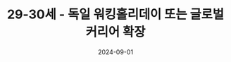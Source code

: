 ---
title: 29-30세 - 독일 워킹홀리데이 또는 글로벌 커리어 확장
summary: |
      - **독일 워킹홀리데이**: 만약 호주/싱가포르에서 기회가 없을 경우, 독일로 이동하여 IT 관련 일을 모색.
      - **유럽의 IT 환경 경험**: 독일 및 유럽 전역에서 IT 환경에 대한 폭넓은 경험 쌓기.
      - **프론트엔드 개발자 경력 강화**: 독일에서 프론트엔드 개발자로 자리 잡기 위한 경력 확장.
      - **독일 또는 다른 국가에서 정착**: 독일에서 프론트엔드 개발자로서 안정적인 직장 확보.
      - **글로벌 개발자로 성장**: 다양한 글로벌 프로젝트에 참여하며 기술과 경력을 더욱 확장.
      - **전문성 강화**: 최신 기술 습득과 함께 커리어 성장을 위한 지속적인 학습.
      - **장기 목표 설정**: 경력 10년 차를 맞이하며, 관리직 또는 테크 리드 역할에 도전.

tags: 28
  
date: 2024-09-01
view: "custom_compact"
---